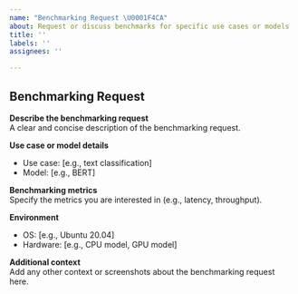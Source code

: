 ```yaml
---
name: "Benchmarking Request \U0001F4CA"
about: Request or discuss benchmarks for specific use cases or models
title: ''
labels: ''
assignees: ''

---
```


## Benchmarking Request

**Describe the benchmarking request**  
A clear and concise description of the benchmarking request.

**Use case or model details**  
 - Use case: [e.g., text classification]  
 - Model: [e.g., BERT]

**Benchmarking metrics**  
Specify the metrics you are interested in (e.g., latency, throughput).

**Environment**  
 - OS: [e.g., Ubuntu 20.04]  
 - Hardware: [e.g., CPU model, GPU model]

**Additional context**  
Add any other context or screenshots about the benchmarking request here.
